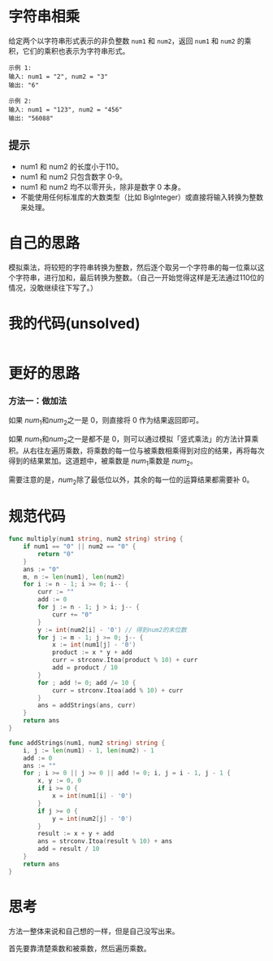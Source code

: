 # 字符串相乘

给定两个以字符串形式表示的非负整数 `num1` 和 `num2`，返回 `num1` 和 `num2` 的乘积，它们的乘积也表示为字符串形式。

```
示例 1:
输入: num1 = "2", num2 = "3"
输出: "6"

示例 2:
输入: num1 = "123", num2 = "456"
输出: "56088"
```

## 提示

- num1 和 num2 的长度小于110。
- num1 和 num2 只包含数字 0-9。
- num1 和 num2 均不以零开头，除非是数字 0 本身。
- 不能使用任何标准库的大数类型（比如 BigInteger）或直接将输入转换为整数来处理。

# 自己的思路

模拟乘法，将较短的字符串转换为整数，然后逐个取另一个字符串的每一位乘以这个字符串，进行加和，最后转换为整数。（自己一开始觉得这样是无法通过110位的情况，没敢继续往下写了。）

# 我的代码(unsolved)

```go

```

# 更好的思路

### 方法一：做加法

如果 $num_1$和$num_2$之一是 0，则直接将 0 作为结果返回即可。

如果 $num_1$和$num_2$之一是都不是 0，则可以通过模拟「竖式乘法」的方法计算乘积。从右往左遍历乘数，将乘数的每一位与被乘数相乘得到对应的结果，再将每次得到的结果累加。这道题中，被乘数是 $num_1$乘数是 $num_2$。

需要注意的是，$num_2$除了最低位以外，其余的每一位的运算结果都需要补 0。

# 规范代码

```go
func multiply(num1 string, num2 string) string {
    if num1 == "0" || num2 == "0" {
        return "0"
    }
    ans := "0"
    m, n := len(num1), len(num2)
    for i := n - 1; i >= 0; i-- {
        curr := ""
        add := 0
        for j := n - 1; j > i; j-- {
            curr += "0"
        }
        y := int(num2[i] - '0') // 得到num2的末位数   
        for j := m - 1; j >= 0; j-- {
            x := int(num1[j] - '0')
            product := x * y + add
            curr = strconv.Itoa(product % 10) + curr
            add = product / 10
        }
        for ; add != 0; add /= 10 {
            curr = strconv.Itoa(add % 10) + curr
        }
        ans = addStrings(ans, curr)
    }
    return ans
}

func addStrings(num1, num2 string) string {
    i, j := len(num1) - 1, len(num2) - 1
    add := 0
    ans := ""
    for ; i >= 0 || j >= 0 || add != 0; i, j = i - 1, j - 1 {
        x, y := 0, 0
        if i >= 0 {
            x = int(num1[i] - '0')
        }
        if j >= 0 {
            y = int(num2[j] - '0')
        }
        result := x + y + add
        ans = strconv.Itoa(result % 10) + ans
        add = result / 10
    }
    return ans
}
```

# 思考

方法一整体来说和自己想的一样，但是自己没写出来。

首先要靠清楚乘数和被乘数，然后遍历乘数。



